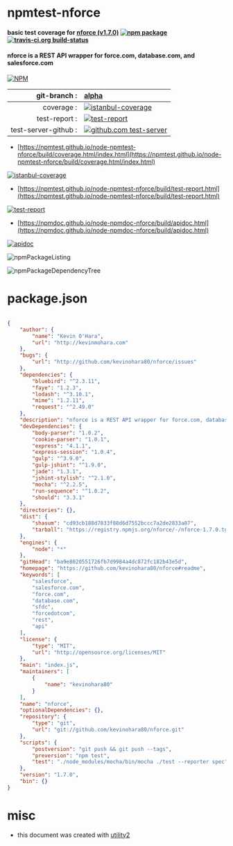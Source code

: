 # npmtest-nforce

#### basic test coverage for  [nforce (v1.7.0)](https://github.com/kevinohara80/nforce#readme)  [![npm package](https://img.shields.io/npm/v/npmtest-nforce.svg?style=flat-square)](https://www.npmjs.org/package/npmtest-nforce) [![travis-ci.org build-status](https://api.travis-ci.org/npmtest/node-npmtest-nforce.svg)](https://travis-ci.org/npmtest/node-npmtest-nforce)

#### nforce is a REST API wrapper for force.com, database.com, and salesforce.com

[![NPM](https://nodei.co/npm/nforce.png?downloads=true&downloadRank=true&stars=true)](https://www.npmjs.com/package/nforce)

| git-branch : | [alpha](https://github.com/npmtest/node-npmtest-nforce/tree/alpha)|
|--:|:--|
| coverage : | [![istanbul-coverage](https://npmtest.github.io/node-npmtest-nforce/build/coverage.badge.svg)](https://npmtest.github.io/node-npmtest-nforce/build/coverage.html/index.html)|
| test-report : | [![test-report](https://npmtest.github.io/node-npmtest-nforce/build/test-report.badge.svg)](https://npmtest.github.io/node-npmtest-nforce/build/test-report.html)|
| test-server-github : | [![github.com test-server](https://npmtest.github.io/node-npmtest-nforce/GitHub-Mark-32px.png)](https://npmtest.github.io/node-npmtest-nforce/build/app/index.html) | | build-artifacts : | [![build-artifacts](https://npmtest.github.io/node-npmtest-nforce/glyphicons_144_folder_open.png)](https://github.com/npmtest/node-npmtest-nforce/tree/gh-pages/build)|

- [https://npmtest.github.io/node-npmtest-nforce/build/coverage.html/index.html](https://npmtest.github.io/node-npmtest-nforce/build/coverage.html/index.html)

[![istanbul-coverage](https://npmtest.github.io/node-npmtest-nforce/build/screenCapture.buildCi.browser.%252Ftmp%252Fbuild%252Fcoverage.lib.html.png)](https://npmtest.github.io/node-npmtest-nforce/build/coverage.html/index.html)

- [https://npmtest.github.io/node-npmtest-nforce/build/test-report.html](https://npmtest.github.io/node-npmtest-nforce/build/test-report.html)

[![test-report](https://npmtest.github.io/node-npmtest-nforce/build/screenCapture.buildCi.browser.%252Ftmp%252Fbuild%252Ftest-report.html.png)](https://npmtest.github.io/node-npmtest-nforce/build/test-report.html)

- [https://npmdoc.github.io/node-npmdoc-nforce/build/apidoc.html](https://npmdoc.github.io/node-npmdoc-nforce/build/apidoc.html)

[![apidoc](https://npmdoc.github.io/node-npmdoc-nforce/build/screenCapture.buildCi.browser.%252Ftmp%252Fbuild%252Fapidoc.html.png)](https://npmdoc.github.io/node-npmdoc-nforce/build/apidoc.html)

![npmPackageListing](https://npmtest.github.io/node-npmtest-nforce/build/screenCapture.npmPackageListing.svg)

![npmPackageDependencyTree](https://npmtest.github.io/node-npmtest-nforce/build/screenCapture.npmPackageDependencyTree.svg)



# package.json

```json

{
    "author": {
        "name": "Kevin O'Hara",
        "url": "http://kevinmohara.com"
    },
    "bugs": {
        "url": "http://github.com/kevinohara80/nforce/issues"
    },
    "dependencies": {
        "bluebird": "^2.3.11",
        "faye": "1.2.3",
        "lodash": "^3.10.1",
        "mime": "1.2.11",
        "request": "^2.49.0"
    },
    "description": "nforce is a REST API wrapper for force.com, database.com, and salesforce.com",
    "devDependencies": {
        "body-parser": "1.0.2",
        "cookie-parser": "1.0.1",
        "express": "4.1.1",
        "express-session": "1.0.4",
        "gulp": "^3.9.0",
        "gulp-jshint": "^1.9.0",
        "jade": "1.3.1",
        "jshint-stylish": "^2.1.0",
        "mocha": "^2.2.5",
        "run-sequence": "^1.0.2",
        "should": "3.3.1"
    },
    "directories": {},
    "dist": {
        "shasum": "cd93cb188d7833f88d6d7552bccc7a2de2833a87",
        "tarball": "https://registry.npmjs.org/nforce/-/nforce-1.7.0.tgz"
    },
    "engines": {
        "node": "*"
    },
    "gitHead": "ba9e8020551726fb7d9984a4dc872fc182b43e5d",
    "homepage": "https://github.com/kevinohara80/nforce#readme",
    "keywords": [
        "salesforce",
        "salesforce.com",
        "force.com",
        "database.com",
        "sfdc",
        "forcedotcom",
        "rest",
        "api"
    ],
    "license": {
        "type": "MIT",
        "url": "http://opensource.org/licenses/MIT"
    },
    "main": "index.js",
    "maintainers": [
        {
            "name": "kevinohara80"
        }
    ],
    "name": "nforce",
    "optionalDependencies": {},
    "repository": {
        "type": "git",
        "url": "git://github.com/kevinohara80/nforce.git"
    },
    "scripts": {
        "postversion": "git push && git push --tags",
        "preversion": "npm test",
        "test": "./node_modules/mocha/bin/mocha ./test --reporter spec"
    },
    "version": "1.7.0",
    "bin": {}
}
```



# misc
- this document was created with [utility2](https://github.com/kaizhu256/node-utility2)
